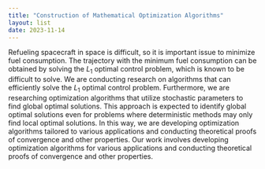 ```yaml
---
title: "Construction of Mathematical Optimization Algorithms"
layout: list
date: 2023-11-14
---
```




Refueling spacecraft in space is difficult, so it is important issue to minimize fuel consumption. The trajectory with the minimum fuel consumption can be obtained by solving the $L_1$ optimal control problem, which is known to be difficult to solve. We are conducting research on algorithms that can efficiently solve the $L_1$ optimal control problem.
Furthermore, we are researching optimization algorithms that utilize stochastic parameters to find global optimal solutions. This approach is expected to identify global optimal solutions even for problems where deterministic methods may only find local optimal solutions.
In this way, we are developing optimization algorithms tailored to various applications and conducting theoretical proofs of convergence and other properties.
Our work involves developing optimization algorithms for various applications and conducting theoretical proofs of convergence and other properties.